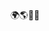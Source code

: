 🌍🌎🌱💚

<!---
fatemeghavidel/fatemeghavidel is a ✨ special ✨ repository because its `README.md` (this file) appears on your GitHub profile.
You can click the Preview link to take a look at your changes.
--->
